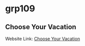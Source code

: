 # grp109
## Choose Your Vacation

Website Link:
[Choose Your Vacation](https://ved-p-coder.github.io/grp109/ChooseYourVacation/pageone.html)
